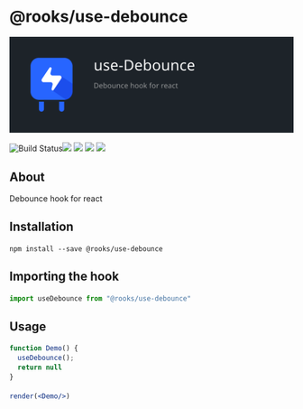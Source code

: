 # @rooks/use-debounce
![TitleCard](/packages/debounce/title-card.svg)

![Build Status](https://github.com/imbhargav5/rooks/workflows/Node%20CI/badge.svg)![](https://img.shields.io/npm/v/@rooks/use-debounce/latest.svg) ![](https://img.shields.io/npm/l/@rooks/use-debounce.svg) ![](https://img.shields.io/bundlephobia/min/@rooks/use-debounce.svg) ![](https://img.shields.io/david/imbhargav5/rooks.svg?path=packages%2Fdebounce)




## About 
Debounce hook for react

## Installation

```
npm install --save @rooks/use-debounce
```

## Importing the hook

```javascript
import useDebounce from "@rooks/use-debounce"
```

## Usage

```jsx
function Demo() {
  useDebounce();
  return null
}

render(<Demo/>)
```
